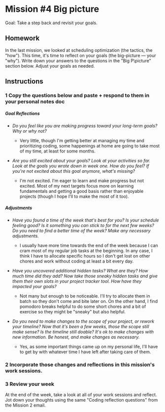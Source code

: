# Mission \#4  Big picture
Goal: Take a step back and revisit your goals.

## Homework 
 
In the last mission, we looked at scheduling optimization (the tactics, the "how"). This time, it's time to reflect on your goals (the big-picture — your "why"). Write down your answers to the questions in the "Big P\picture" section below. Adjust your goals as needed.
 
## Instructions 

### 1  Copy the questions below and paste + respond to them in your personal notes doc

##### Goal Reflections

- _Do you feel like you are making progress toward your long-term goals? Why or why not?_
  - Very little, though I'm getting better at managing my time and prioritizing coding, some happenings at home are going to take most of my time, at least for some months.
	
- _Are you still excited about your goals? Look at your activities so far. Look at the goals you wrote down in week one. How do you feel? If you're not excited about this goal anymore, what's missing?_
  - I'm not excited. I'm eager to learn and make progress but not excited. Most of my next targets focus more on learning fundamentals and getting a good basis rather than enjoyable projects (though I hope I'll to make the most of it too).

##### Adjustments 

- _Have you found a time of the week that's best for you? Is your schedule feeling good? Is it something you can stick to for the next few weeks? Do you need to find a better time of the week? Make any necessary adjustments._
  - I usually have more time towards the end of the week because I can cram most of my regular job tasks at the beginning. In any case, I think I have to allocate specific hours so I don't get lost on other chores and work without coding at least a bit every day.
	
- _Have you uncovered additional hidden tasks? What are they? How much time did they add? Now take those sneaky hidden tasks and give them their own slots in your project tracker tool. How have they impacted your goals?_
  - Not many but enough to be noticeable. I'll try to allocate them in batch so they don't come and bite later on. On the other hand, I find pomodoro breaks helpful to do some short chores and a bit of exercise so they might be "sneaky" but also helpful.
	
- _Do you need to make changes to the scope of your project, or rework your timeline? Now that it's been a few weeks, those the scope still make sense? Is the timeline still doable? It's ok to make changes with new information. Be honest, and make changes as necessary._
  - Yes, as some important things came up on my personal life, I'll have to get by with whatever time I have left after taking care of them.

### 2  Incorporate those changes and reflections in this mission's work sessions.

### 3  Review your week
At the end of the week, take a look at all of your work sessions and reflect. Jot down your thoughts using the same "Coding reflection questions" from the Mission 2 email.

